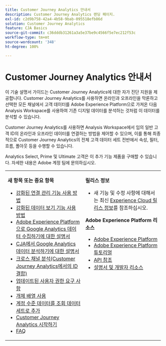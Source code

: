 ```yaml
---
title: Customer Journey Analytics 안내서
description: Customer Journey Analytics 랜딩 페이지.
exl-id: c2d9b758-42a4-4b58-9bab-095518efb86d
solution: Customer Journey Analytics
feature: CJA Basics
source-git-commit: c36dddb31261a3a5e37be9c4566f5e7ec212f53c
workflow-type: tm+mt
source-wordcount: '348'
ht-degree: 100%

---
```


# Customer Journey Analytics 안내서

이 기술 설명서 가이드는 Customer Journey Analytics에 대한 자가 진단 지원을 제공합니다. Customer Journey Analytics를 사용하면 온라인과 오프라인을 막론하고 선택한 모든 채널에서 고객 데이터를 Adobe Experience Platform으로 가져온 다음 Analysis Workspace를 사용하여 기존 디지털 데이터를 분석하는 것처럼 이 데이터를 분석할 수 있습니다.

Customer Journey Analytics를 사용하면 Analysis Workspace에서 임의 일반 고객 ID의 온라인과 오프라인 데이터를 연결하는 방법을 제어할 수 있으며, 이를 통해 최종적으로 Customer Journey Analytics의 전체 고객 데이터 세트 전반에서 속성, 필터, 흐름, 폴아웃 등을 수행할 수 있습니다.

Analytics Select, Prime 및 Ultimate 고객은 이 추가 기능 제품을 구매할 수 있습니다. 자세한 내용은 Adobe 계정 팀에 문의하십시오.

<table frame="none"> 
 <tbody> 
  <tr> 
   <td colname="col1" colsep="0" rowsep="0" valign="top"> <p class="head"> <b>새 항목 또는 중요 항목</b> </p> <p> 
     <ul>
     <li><a href="https://experienceleague.adobe.com/docs/analytics-platform/using/cja-connections/manage-connections.html?lang=ko-KR#connection-detail"> 강화된 연결 관리 기능 사용 방법 </a> </li>
      <li><a href="https://experienceleague.adobe.com/docs/analytics-platform/using/cja-dataviews/data-views.html?lang=ko-KR#cja-dataviews"> 강화된 데이터 보기 기능 사용 방법 </a> </li>
      <li><a href="https://experienceleague.adobe.com/docs/analytics-platform/using/cja-usecases/ga-to-cja.html?lang=ko-KR#cja-usecases"> Adobe Experience Platform으로 Google Analytics 데이터 수집하기에 대한 설명서 </a> </li>
      <li><a href="https://experienceleague.adobe.com/docs/analytics-platform/using/cja-usecases/ga-to-cja-reporting.html?lang=ko-KR#cja-usecases"> CJA에서 Google Analytics 데이터 분석하기에 대한 설명서 </a> </li>
      <li><a href="https://experienceleague.adobe.com/docs/analytics-platform/using/cja-connections/cca/overview.html?lang=ko-KR#cja-connections"> 크로스 채널 분석(Customer Journey Analytics에서의 ID 결합) </a> </li>
      <li><a href="https://experienceleague.adobe.com/docs/analytics-platform/using/cja-overview/cja-overview.html?lang=ko-KR#admin-access-permissions"> 업데이트된 사용자 권한 요구 사항 </a> </li>
      <li><a href="https://experienceleague.adobe.com/docs/analytics-platform/using/cja-usecases/object-arrays.html?lang=ko-KR#cja-usecases"> 개체 배열 사용 </a> </li>
      <li><a href="https://experienceleague.adobe.com/docs/analytics-platform/using/cja-usecases/b2b.html?lang=ko-KR"> 계정 수준 데이터를 조회 데이터 세트로 추가 </a> </li>
      <li><a href="https://experienceleague.adobe.com/docs/analytics-platform/using/cja-overview/cja-getting-started.html?lang=ko-KR"> Customer Journey Analytics 시작하기 </a> </li> 
      <li><a href="https://experienceleague.adobe.com/docs/analytics-platform/using/cja-overview/cja-faq.html?lang=ko-KR"> FAQ</a> </li> 
   <td colname="col2" valign="top"> <p class="head"><b>릴리스 정보</b> </p> 
    <ul> 
     <li>새 기능 및 수정 사항에 대해서는 최신 <a href="https://experienceleague.adobe.com/docs/release-notes/experience-cloud/current.html?lang=ko-KR" format="https" scope="external">Experience Cloud 릴리스 정보</a>를 참조하십시오. </li> 
    </ul> <p class="head"> <b>Adobe Experience Platform 리소스</b> </p> 
    <ul> 
     <li><a href="https://www.adobe.com/kr/experience-platform.html" format="http" scope="external"> Adobe Experience Platform</a> </li> 
     <li> <a href="https://www.adobe.io/apis/experienceplatform/home/tutorials.html" format="https" scope="external">Adobe Experience Platform 튜토리얼</a> </li> 
     <li><a href="https://www.adobe.io/apis/experienceplatform/home/api-reference.html" format="https" scope="external"> API 참조</a> </li> 
     <li><a href="https://www.adobe.com/kr/experience-platform/documentation-and-developer-resources.html" format="https" scope="external"> 설명서 및 개발자 리소스</a> </li> 
    </ul> </td> 
  </tr> 
 </tbody> 
</table>
